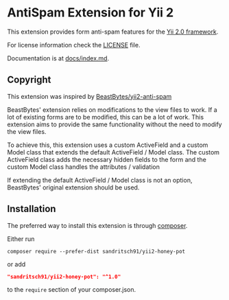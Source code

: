 # AntiSpam Extension for Yii 2

This extension provides form anti-spam features for the [Yii 2.0 framework](http://www.yiiframework.com).

For license information check the [LICENSE](LICENSE) file.

Documentation is at [docs/index.md](docs/index.md).

## Copyright

This extension was inspired by [BeastBytes/yii2-anti-spam](https://github.com/beastbytes/yii2-anti-spam)

BeastBytes' extension relies on modifications to the view files to work. If a lot of existing forms are to be modified,
this can be a lot of work. This extension aims to provide the same functionality without the need to modify the view
files.

To achieve this, this extension uses a custom ActiveField and a custom Model class that extends the default
ActiveField / Model class. The custom ActiveField class adds the necessary hidden fields to the form and the custom
Model class handles the attributes / validation

If extending the default ActiveField / Model class is not an option, BeastBytes' original extension should be used.

## Installation

The preferred way to install this extension is through [composer](http://getcomposer.org/download/).

Either run

```
composer require --prefer-dist sandritsch91/yii2-honey-pot
```

or add

```json
"sandritsch91/yii2-honey-pot": "^1.0"
```

to the `require` section of your composer.json.
